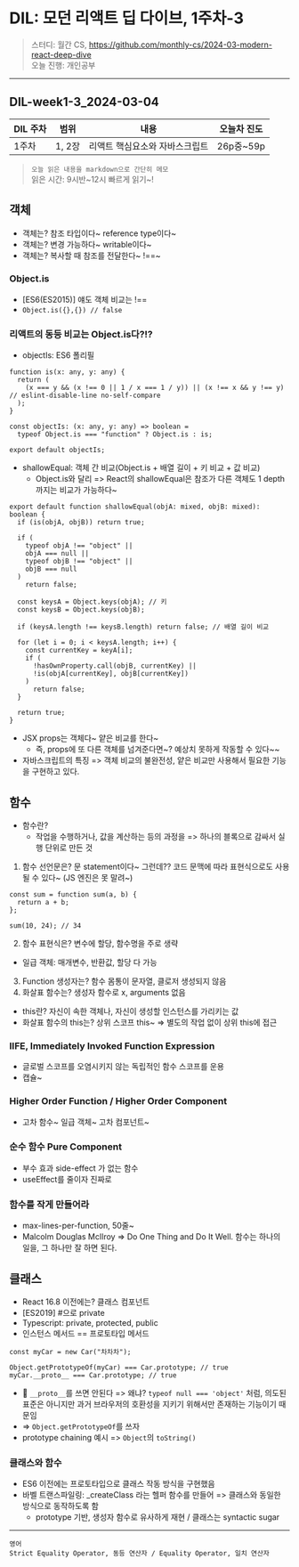 # DIL: 모던 리액트 딥 다이브, 1주차-3

> 스터디: 월간 CS, https://github.com/monthly-cs/2024-03-modern-react-deep-dive  
> 오늘 진행: 개인공부

---

## DIL-week1-3_2024-03-04

| DIL 주차 | 범위   | 내용                           | 오늘차 진도 |
| -------- | ------ | ------------------------------ | ----------- |
| 1주차    | 1, 2장 | 리액트 핵심요소와 자바스크립트 | 26p중~59p   |

> `오늘 읽은 내용을 markdown으로 간단히 메모`  
> 읽은 시간: 9시반\~12시
> 빠르게 읽기\~!

## 객체

- 객체는? 참조 타입이다~ reference type이다~
- 객체는? 변경 가능하다~ writable이다~
- 객체는? 복사할 때 참조를 전달한다~ !==~

### Object.is

- [ES6(ES2015)] 얘도 객체 비교는 !==
- `Object.is({},{}) // false`

### 리액트의 동등 비교는 Object.is다?!?

- objectIs: ES6 폴리필

```tsx
function is(x: any, y: any) {
  return (
    (x === y && (x !== 0 || 1 / x === 1 / y)) || (x !== x && y !== y) // eslint-disable-line no-self-compare
  );
}

const objectIs: (x: any, y: any) => boolean =
  typeof Object.is === "function" ? Object.is : is;

export default objectIs;
```

- shallowEqual: 객체 간 비교(Object.is + 배열 길이 + 키 비교 + 값 비교)
  - Object.is와 달리 => React의 shallowEqual은 참조가 다른 객체도 1 depth까지는 비교가 가능하다~

```tsx
export default function shallowEqual(objA: mixed, objB: mixed): boolean {
  if (is(objA, objB)) return true;

  if (
    typeof objA !== "object" ||
    objA === null ||
    typeof objB !== "object" ||
    objB === null
  )
    return false;

  const keysA = Object.keys(objA); // 키
  const keysB = Object.keys(objB);

  if (keysA.length !== keysB.length) return false; // 배열 길이 비교

  for (let i = 0; i < keysA.length; i++) {
    const currentKey = keyA[i];
    if (
      !hasOwnProperty.call(objB, currentKey) ||
      !is(objA[currentKey], objB[currentKey])
    )
      return false;
  }

  return true;
}
```

- JSX props는 객체다~ 얕은 비교를 한다~
  - 즉, props에 또 다른 객체를 넘겨준다면~? 예상치 못하게 작동할 수 있다~~
- 자바스크립트의 특징 => 객체 비교의 불완전성, 얕은 비교만 사용해서 필요한 기능을 구현하고 있다.

## 함수

- 함수란?
  - 작업을 수행하거나, 값을 계산하는 등의 과정을 => 하나의 블록으로 감싸서 실행 단위로 만든 것

1. 함수 선언문은? 문 statement이다~ 그런데?? 코드 문맥에 따라 표현식으로도 사용될 수 있다~ (JS 엔진은 못 말려~)

```tsx
const sum = function sum(a, b) {
  return a + b;
};

sum(10, 24); // 34
```

2. 함수 표현식은? 변수에 할당, 함수명을 주로 생략

- 일급 객체: 매개변수, 반환값, 할당 다 가능

3. Function 생성자는? 함수 몸통이 문자열, 클로저 생성되지 않음
4. 화살표 함수는? 생성자 함수로 x, arguments 없음

- this란? 자신이 속한 객체나, 자신이 생성할 인스턴스를 가리키는 값
- 화살표 함수의 this는? 상위 스코프 this~ => 별도의 작업 없이 상위 this에 접근

### IIFE, Immediately Invoked Function Expression

- 글로벌 스코프를 오염시키지 않는 독립적인 함수 스코프를 운용
- 캡슐~

### Higher Order Function / Higher Order Component

- 고차 함수~ 일급 객체~ 고차 컴포넌트~

### 순수 함수 Pure Component

- 부수 효과 side-effect 가 없는 함수
- useEffect를 줄이자 진짜로

### 함수를 작게 만들어라

- max-lines-per-function, 50줄~
- Malcolm Douglas McIlroy => Do One Thing and Do It Well. 함수는 하나의 일을, 그 하나만 잘 하면 된다.

## 클래스

- React 16.8 이전에는? 클래스 컴포넌트
- [ES2019] #으로 private
- Typescript: private, protected, public
- 인스턴스 메서드 == 프로토타입 메서드

```tsx
const myCar = new Car("차차차");

Object.getPrototypeOf(myCar) === Car.prototype; // true
myCar.__proto__ === Car.prototype; // true
```

- 📌 `__proto__`를 쓰면 안된다 => 왜냐? `typeof null === 'object'` 처럼, 의도된 표준은 아니지만 과거 브라우저의 호환성을 지키기 위해서만 존재하는 기능이기 때문임
- => `Object.getPrototypeOf`를 쓰자
- prototype chaining 예시 => `Object`의 `toString()`

### 클래스와 함수

- ES6 이전에는 프로토타입으로 클래스 작동 방식을 구현했음
- 바벨 트랜스파일링: \_createClass 라는 헬퍼 함수를 만들어 => 클래스와 동일한 방식으로 동작하도록 함
  - prototype 기반, 생성자 함수로 유사하게 재현 / 클래스는 syntactic sugar

---

```
영어
Strict Equality Operator, 동등 연산자 / Equality Operator, 일치 연산자
```
